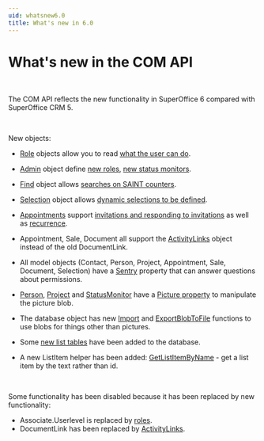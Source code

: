 ```yaml
---
uid: whatsnew6.0
title: What's new in 6.0
---
```


What's new in the COM API
=========================

 

The COM API reflects the new functionality in SuperOffice 6 compared with SuperOffice CRM 5.

 

New objects:

-   [Role](SUPEROFFICEDBLib~SORole.md) objects allow you to read [what the user can do](Role-Based%20Security.md).
-   [Admin](SUPEROFFICEDBLib~SOAdmin.md) object define [new roles](SUPEROFFICEDBLib~SOAdmin~CreateRole.md), [new status monitors](SUPEROFFICEDBLib~SOAdmin~CreateStatusMonitor.md).
-   [Find](SUPEROFFICEDBLib~SOFind.md) object allows [searches on SAINT counters](Saint%20Counters%20And%20Values.md).
-   [Selection](SUPEROFFICEDBLib~SOSelection.md) object allows [dynamic selections to be defined](Dynamic%20Selections.md).
-   [Appointments](SUPEROFFICEDBLib~SOAppointment.md) support [invitations and responding to invitations](Simplified%20Bookings%20And%20Invitations.md) as well as [recurrence](Recurring%20Appointments.md).
-   Appointment, Sale, Document all support the [ActivityLinks](SUPEROFFICEDBLib~SOAppointment~ActivityLinks.md) object instead of the old DocumentLink.

-   All model objects (Contact, Person, Project, Appointment, Sale, Document, Selection) have a [Sentry](SUPEROFFICEDBLib~SOSentry.md) property that can answer questions about permissions. 

-   [Person](SUPEROFFICEDBLib~SOPerson.md), [Project](SUPEROFFICEDBLib~SOProject.md) and [StatusMonitor](SUPEROFFICEDBLib~SOStatusMonitor.md) have a [Picture property](SUPEROFFICEDBLib~SOPerson~Picture.md) to manipulate the picture blob.

-   The database object has new [Import](SUPEROFFICEDBLib~Database~ImportBlobFromFile.md) and [ExportBlobToFile](SUPEROFFICEDBLib~Database~ExportBlobToFile.md) functions to use blobs for things other than pictures.

-   Some [new list tables](New%20lists.md) have been added to the database.

-   A new ListItem helper has been added: [GetListItemByName](SUPEROFFICEDBLib~Database~GetListItemByName.md) - get a list item by the text rather than id.

 

Some functionality has been disabled because it has been replaced by new functionality:

-   Associate.Userlevel is replaced by [roles](SUPEROFFICEDBLib~SORole.md).
-   DocumentLink has been replaced by [ActivityLinks](SUPEROFFICEDBLib~SOActivityLinks.md).